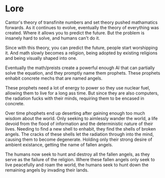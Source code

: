 # Lore

Cantor's theory of transfinite numbers and set theory pushed mathamatics forwards. As it continues to evolve, eventually the theory of everything was created. Where it allows you to predict the future. But the problem is insanely hard to solve, and humans can't do it.

Since with this theory, you can predict the future, people start worshipping it. And math slowly becomes a religion, being adopted by existing religions and being visually shaped into one. 

Eventually the math/preists create a powerful enough AI that can partially solve the equation, and they promptly name them prophets. These prophets enhabit concrete mechs that are named angels.

These prophets need a lot of energy to power so they use nuclear fuel, allowing them to live for a long ass time. But since they are also computers, the radiation fucks with their minds, requiring them to be encased in concrete.

Over time phophets end up deserting after gaining enough too much wisdom about the world. Only seeking to aimlessly wander the world, a life devoid from the flood of information and the deterministic nature of their lives. Needing to find a new shell to enhabit, they find the shells of broken angels. The cracks of these shells let the radiation through into the mind, causing them to become degenerate. Holding only their strong desire of ambient existance, getting the name of fallen angels.

The humans now seek to hunt and destroy all the fallen angels, as they serve as the failure of the religion. Where these fallen angels only seek to live peacefully and roam the world, the humans seek to hunt down the remaining angels by invading their lands.